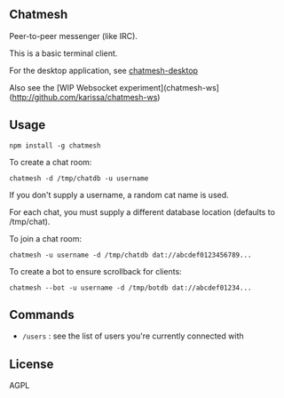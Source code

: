 ## Chatmesh

Peer-to-peer messenger (like IRC).

This is a basic terminal client.

For the desktop application, see [chatmesh-desktop](http://github.com/karissa/chatmesh-desktop)

Also see the [WIP Websocket experiment](chatmesh-ws](http://github.com/karissa/chatmesh-ws)

## Usage

```
npm install -g chatmesh
```

To create a chat room:

    chatmesh -d /tmp/chatdb -u username

If you don't supply a username, a random cat name is used.

For each chat, you must supply a different database location (defaults to /tmp/chat). 

To join a chat room:

    chatmesh -u username -d /tmp/chatdb dat://abcdef0123456789...

To create a bot to ensure scrollback for clients:

    chatmesh --bot -u username -d /tmp/botdb dat://abcdef01234...

## Commands

  * `/users` : see the list of users you're currently connected with

## License

AGPL
